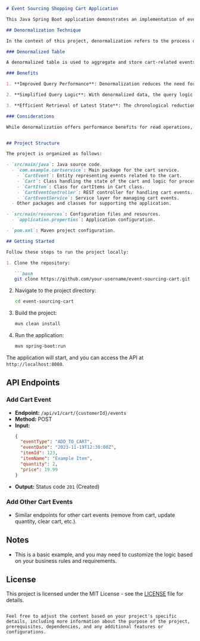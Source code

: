 ```markdown
# Event Sourcing Shopping Cart Application

This Java Spring Boot application demonstrates an implementation of event sourcing for a shopping cart with a PostgreSQL DB table.

## Denormalization Technique

In the context of this project, denormalization refers to the process of simplifying data retrieval by storing redundant copies of certain information. It is particularly useful when dealing with read-heavy workloads, as it optimizes query performance at the expense of some redundancy in the data.

### Denormalized Table

A denormalized table is used to aggregate and store cart-related events, making it easier and faster to query the current state of a shopping cart. The denormalized table is designed to reduce the need for complex joins and calculations when retrieving cart information.

### Benefits

1. **Improved Query Performance**: Denormalization reduces the need for joins and aggregations during read operations, leading to faster query execution.

2. **Simplified Query Logic**: With denormalized data, the query logic becomes simpler, as the necessary information is readily available in a single table.

3. **Efficient Retrieval of Latest State**: The chronological reduction process is facilitated by the denormalized table, enabling efficient retrieval of the latest state of a shopping cart.

### Considerations

While denormalization offers performance benefits for read operations, it comes with the trade-off of increased storage space and the need for careful management to keep redundant data consistent.


## Project Structure

The project is organized as follows:

- `src/main/java`: Java source code.
  - `com.example.cartservice`: Main package for the cart service.
    - `CartEvent`: Entity representing events related to the cart.
    - `Cart`: Class handling the state of the cart and logic for processing events.
    - `CartItem`: Class for cartItems in Cart class.
    - `CartEventController`: REST controller for handling cart events.
    - `CartEventService`: Service layer for managing cart events.
  - Other packages and classes for supporting the application.

- `src/main/resources`: Configuration files and resources.
  - `application.properties`: Application configuration.

- `pom.xml`: Maven project configuration.

## Getting Started

Follow these steps to run the project locally:

1. Clone the repository:

   ```bash
   git clone https://github.com/your-username/event-sourcing-cart.git
   ```

2. Navigate to the project directory:

   ```bash
   cd event-sourcing-cart
   ```

3. Build the project:

   ```bash
   mvn clean install
   ```

4. Run the application:

   ```bash
   mvn spring-boot:run
   ```

The application will start, and you can access the API at `http://localhost:8080`.

## API Endpoints

### Add Cart Event

- **Endpoint:** `/api/v1/cart/{customerId}/events`
- **Method:** POST
- **Input:**
  ```json
  {
    "eventType": "ADD_TO_CART",
    "eventDate": "2023-11-19T12:30:00Z",
    "itemId": 123,
    "itemName": "Example Item",
    "quantity": 2,
    "price": 19.99
  }
  ```
- **Output:** Status code `201` (Created)

### Add Other Cart Events

- Similar endpoints for other cart events (remove from cart, update quantity, clear cart, etc.).

## Notes

- This is a basic example, and you may need to customize the logic based on your business rules and requirements.

## License

This project is licensed under the MIT License - see the [LICENSE](LICENSE) file for details.
```

Feel free to adjust the content based on your project's specific details, including more information about the purpose of the project, prerequisites, dependencies, and any additional features or configurations.
